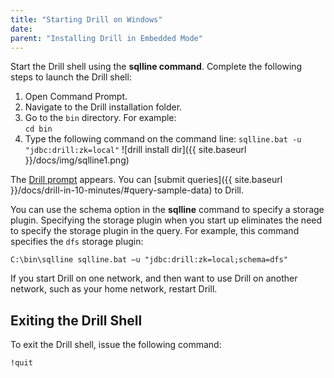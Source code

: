 ```yaml
---
title: "Starting Drill on Windows"
date: 
parent: "Installing Drill in Embedded Mode"
---
```

Start the Drill shell using the **sqlline command**. Complete the following steps to launch the Drill shell:

1. Open Command Prompt.  
2. Navigate to the Drill installation folder. 
3. Go to the `bin` directory. For example:  
   ``cd bin``
4. Type the following command on the command line:
   ``sqlline.bat -u "jdbc:drill:zk=local"``
   ![drill install dir]({{ site.baseurl }}/docs/img/sqlline1.png)

The [Drill prompt]({{site.baseurl}}/docs/starting-drill-on-linux-and-mac-os-x/#about-the-drill-prompt) appears. You can [submit queries]({{ site.baseurl }}/docs/drill-in-10-minutes/#query-sample-data) to Drill.

You can use the schema option in the **sqlline** command to specify a storage plugin. Specifying the storage plugin when you start up eliminates the need to specify the storage plugin in the query. For example, this command specifies the `dfs` storage plugin:

`C:\bin\sqlline sqlline.bat –u "jdbc:drill:zk=local;schema=dfs"`

If you start Drill on one network, and then want to use Drill on another network, such as your home network, restart Drill.

## Exiting the Drill Shell

To exit the Drill shell, issue the following command:

`!quit`


